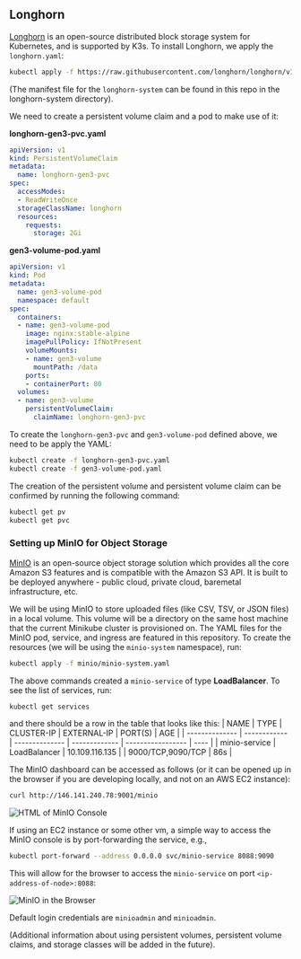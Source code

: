 ## Longhorn
[Longhorn](https://longhorn.io/docs/1.5.1/) is an open-source distributed block storage system for Kubernetes, and is supported by K3s. To install Longhorn, we apply the `longhorn.yaml`:

```bash
kubectl apply -f https://raw.githubusercontent.com/longhorn/longhorn/v1.5.1/deploy/longhorn.yaml
```
(The manifest file for the `longhorn-system` can be found in this repo in the longhorn-system directory).   

We need to create a persistent volume claim and a pod to make use of it:   

**longhorn-gen3-pvc.yaml**
```yaml
apiVersion: v1
kind: PersistentVolumeClaim
metadata:
  name: longhorn-gen3-pvc
spec:
  accessModes:
  - ReadWriteOnce
  storageClassName: longhorn
  resources:
    requests:
      storage: 2Gi
```

**gen3-volume-pod.yaml**
```yaml
apiVersion: v1
kind: Pod
metadata:
  name: gen3-volume-pod
  namespace: default
spec:
  containers:
  - name: gen3-volume-pod
    image: nginx:stable-alpine
    imagePullPolicy: IfNotPresent
    volumeMounts:
    - name: gen3-volume
      mountPath: /data
    ports:
    - containerPort: 80
  volumes:
  - name: gen3-volume
    persistentVolumeClaim:
      claimName: longhorn-gen3-pvc
```
To create the `longhorn-gen3-pvc` and `gen3-volume-pod` defined above, we need to be apply the YAML:
```bash
kubectl create -f longhorn-gen3-pvc.yaml
kubectl create -f gen3-volume-pod.yaml
```
The creation of the persistent volume and persistent volume claim can be confirmed by running the following command:
```bash
kubectl get pv
kubectl get pvc
```    

### Setting up MinIO for Object Storage
[MinIO](https://min.io/docs/minio/kubernetes/upstream/index.html) is an open-source object storage solution which provides all the core Amazon S3 features and is compatible with the Amazon S3 API. It is built to be deployed anywhere - public cloud, private cloud, baremetal infrastructure, etc.   

We will be using MinIO to store uploaded files (like CSV, TSV, or JSON files) in a local volume. This volume will be a directory on the same host machine that the current Minikube cluster is provisioned on. The YAML files for the MinIO pod, service, and ingress are featured in this repository. To create the resources (we will be using the `minio-system` namespace), run:
```bash
kubectl apply -f minio/minio-system.yaml
```
The above commands created a `minio-service` of type **LoadBalancer**. To see the list of services, run:
```bash
kubectl get services
```
and there should be a row in the table that looks like this:
| NAME           | TYPE         | CLUSTER-IP     | EXTERNAL-IP   | PORT(S)           | AGE  |
| -------------- | ------------ | -------------- | ------------- | ----------------- | ---- |
| minio-service  | LoadBalancer | 10.109.116.135 |    <none>     | 9000/TCP,9090/TCP | 86s  |

The MinIO dashboard can be accessed as follows (or it can be opened up in the browser if you are developing locally, and not on an AWS EC2 instance): 
```bash
curl http://146.141.240.78:9001/minio
```
![HTML of MinIO Console](../public/assets/images/minio-console-in-terminal.png "HTML of MinIO Console")   

If using an EC2 instance or some other vm, a simple way to access the MinIO console is by port-forwarding the service, e.g.,
```bash
kubectl port-forward --address 0.0.0.0 svc/minio-service 8088:9090
```
This will allow for the browser to access the `minio-service` on port `<ip-address-of-node>:8088`:   

![MinIO in the Browser](../public/assets/images/minio-console-in-browser.png "MinIO in the Browser")  

Default login credentials are `minioadmin` and `minioadmin`.   

(Additional information about using persistent volumes, persistent volume claims, and storage classes will be added in the future).